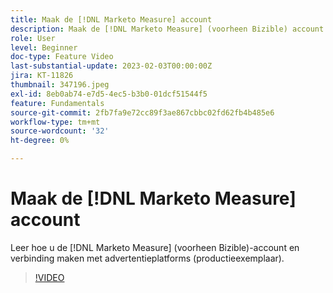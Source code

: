 ```yaml
---
title: Maak de [!DNL Marketo Measure] account
description: Maak de [!DNL Marketo Measure] (voorheen Bizible) account en verbind advertentieplatforms (productiefunctie).
role: User
level: Beginner
doc-type: Feature Video
last-substantial-update: 2023-02-03T00:00:00Z
jira: KT-11826
thumbnail: 347196.jpeg
exl-id: 8eb0ab74-e7d5-4ec5-b3b0-01dcf51544f5
feature: Fundamentals
source-git-commit: 2fb7fa9e72cc89f3ae867cbbc02fd62fb4b485e6
workflow-type: tm+mt
source-wordcount: '32'
ht-degree: 0%

---
```


# Maak de [!DNL Marketo Measure] account

Leer hoe u de [!DNL Marketo Measure] (voorheen Bizible)-account en verbinding maken met advertentieplatforms (productieexemplaar).

>[!VIDEO](https://video.tv.adobe.com/v/347196/?quality=12&learn=on)
